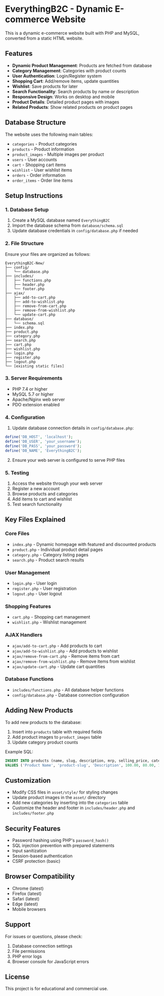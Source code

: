 # EverythingB2C - Dynamic E-commerce Website

This is a dynamic e-commerce website built with PHP and MySQL, converted from a static HTML website.

## Features

- **Dynamic Product Management**: Products are fetched from database
- **Category Management**: Categories with product counts
- **User Authentication**: Login/Register system
- **Shopping Cart**: Add/remove items, update quantities
- **Wishlist**: Save products for later
- **Search Functionality**: Search products by name or description
- **Responsive Design**: Works on desktop and mobile
- **Product Details**: Detailed product pages with images
- **Related Products**: Show related products on product pages

## Database Structure

The website uses the following main tables:
- `categories` - Product categories
- `products` - Product information
- `product_images` - Multiple images per product
- `users` - User accounts
- `cart` - Shopping cart items
- `wishlist` - User wishlist items
- `orders` - Order information
- `order_items` - Order line items

## Setup Instructions

### 1. Database Setup

1. Create a MySQL database named `EverythingB2C`
2. Import the database schema from `database/schema.sql`
3. Update database credentials in `config/database.php` if needed

### 2. File Structure

Ensure your files are organized as follows:
```
EverythingB2C-New/
├── config/
│   └── database.php
├── includes/
│   ├── functions.php
│   ├── header.php
│   └── footer.php
├── ajax/
│   ├── add-to-cart.php
│   ├── add-to-wishlist.php
│   ├── remove-from-cart.php
│   ├── remove-from-wishlist.php
│   └── update-cart.php
├── database/
│   └── schema.sql
├── index.php
├── product.php
├── category.php
├── search.php
├── cart.php
├── wishlist.php
├── login.php
├── register.php
├── logout.php
└── [existing static files]
```

### 3. Server Requirements

- PHP 7.4 or higher
- MySQL 5.7 or higher
- Apache/Nginx web server
- PDO extension enabled

### 4. Configuration

1. Update database connection details in `config/database.php`:
```php
define('DB_HOST', 'localhost');
define('DB_USER', 'your_username');
define('DB_PASS', 'your_password');
define('DB_NAME', 'EverythingB2C');
```

2. Ensure your web server is configured to serve PHP files

### 5. Testing

1. Access the website through your web server
2. Register a new account
3. Browse products and categories
4. Add items to cart and wishlist
5. Test search functionality

## Key Files Explained

### Core Files
- `index.php` - Dynamic homepage with featured and discounted products
- `product.php` - Individual product detail pages
- `category.php` - Category listing pages
- `search.php` - Product search results

### User Management
- `login.php` - User login
- `register.php` - User registration
- `logout.php` - User logout

### Shopping Features
- `cart.php` - Shopping cart management
- `wishlist.php` - Wishlist management

### AJAX Handlers
- `ajax/add-to-cart.php` - Add products to cart
- `ajax/add-to-wishlist.php` - Add products to wishlist
- `ajax/remove-from-cart.php` - Remove items from cart
- `ajax/remove-from-wishlist.php` - Remove items from wishlist
- `ajax/update-cart.php` - Update cart quantities

### Database Functions
- `includes/functions.php` - All database helper functions
- `config/database.php` - Database connection configuration

## Adding New Products

To add new products to the database:

1. Insert into `products` table with required fields
2. Add product images to `product_images` table
3. Update category product counts

Example SQL:
```sql
INSERT INTO products (name, slug, description, mrp, selling_price, category_id, main_image) 
VALUES ('Product Name', 'product-slug', 'Description', 100.00, 80.00, 1, 'path/to/image.jpg');
```

## Customization

- Modify CSS files in `asset/style/` for styling changes
- Update product images in the `asset/` directory
- Add new categories by inserting into the `categories` table
- Customize the header and footer in `includes/header.php` and `includes/footer.php`

## Security Features

- Password hashing using PHP's `password_hash()`
- SQL injection prevention with prepared statements
- Input sanitization
- Session-based authentication
- CSRF protection (basic)

## Browser Compatibility

- Chrome (latest)
- Firefox (latest)
- Safari (latest)
- Edge (latest)
- Mobile browsers

## Support

For issues or questions, please check:
1. Database connection settings
2. File permissions
3. PHP error logs
4. Browser console for JavaScript errors

## License

This project is for educational and commercial use. 